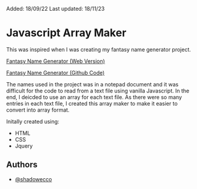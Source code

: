 Added: 18/09/22
Last updated: 18/11/23

# Javascript Array Maker

This was inspired when I was creating my fantasy name generator project.

[Fantasy Name Generator (Web Version)](https://shadowecco.github.io/projects/web/fantasy-name-generator-web/index.html)

[Fantasy Name Generator (Github Code)](https://github.com/shadowecco/shadowecco.github.io/tree/main/projects/web/fantasy-name-generator-web)

The names used in the project was in a notepad document and it was difficult for the code to read from a text file using vanilla Javascript. In the end, I deicded to use an array for each text file. As there were so many entries in each text file, I created this array maker to make it easier to convert into array format.

Initally created using:

- HTML
- CSS
- Jquery


## Authors

- [@shadowecco](https://www.github.com/shadowecco)
